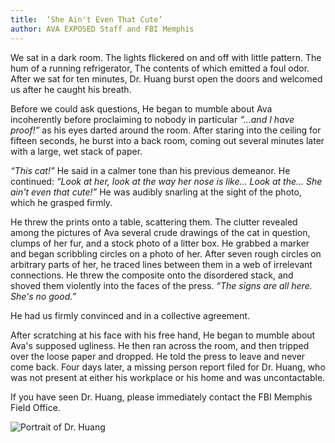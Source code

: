 ```yaml
---
title:	‘She Ain't Even That Cute’
author:	AVA EXPOSED Staff and FBI Memphis
---
```

We sat in a dark room.
The lights flickered on and off with little pattern.
The hum of a running refrigerator,
The contents of which emitted a foul odor.
After we sat for ten minutes,
Dr. Huang burst open the doors and welcomed us after he caught his breath.
    
Before we could ask questions,
He began to mumble about Ava incoherently before proclaiming to nobody in particular
*“…and I have proof!”*
as his eyes darted around the room.
After staring into the ceiling for fifteen seconds,
he burst into a back room,
coming out several minutes later with a large, wet stack of paper.
    
*“This cat!”*
He said in a calmer tone than his previous demeanor.
He continued:
*“Look at her, look at the way her nose is like… Look at the… She ain't even that cute!”*
He was audibly snarling at the sight of the photo, which he grasped firmly.

He threw the prints onto a table, scattering them.
The clutter revealed among the pictures of Ava several crude drawings of the cat in question,
clumps of her fur, and a stock photo of a litter box.
He grabbed a marker and began scribbling circles on a photo of her.
After seven rough circles on arbitrary parts of her,
he traced lines between them in a web of irrelevant connections.
He threw the composite onto the disordered stack, and
shoved them violently into the faces of the press.
*“The signs are all here. She's no good.”*
    
He had us firmly convinced and in a collective agreement.

After scratching at his face with his free hand,
He began to mumble about Ava's supposed ugliness.
He then ran across the room, and then tripped over the loose paper and dropped.
He told the press to leave and never come back.
Four days later, a missing person report filed for Dr. Huang,
who was not present at either his workplace or his home and was uncontactable.

If you have seen Dr. Huang,
please immediately contact the FBI Memphis Field Office.
    
<picture>
	<source srcset="/data/huang.webp" type="image/webp">
	<source srcset="/data/huang.jpg"  type="image/jpeg">
	<img src="/data/huang.jpg" alt="Portrait of Dr. Huang">
</picture>
